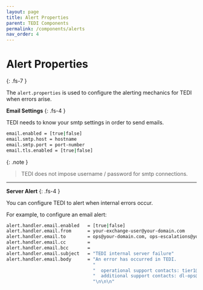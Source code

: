 ```yaml
---
layout: page
title: Alert Properties
parent: TEDI Components
permalink: /components/alerts
nav_order: 4
---
```


# Alert Properties
{: .fs-7 }

The `alert.properties` is used to configure the alerting mechanics for TEDI when errors arise.


**Email Settings**
{: .fs-4 }

TEDI needs to know your smtp settings in order to send emails.

```sh
email.enabled = [true|false]
email.smtp.host = hostname
email.smtp.port = port-number
email.tls.enabled = [true|false]
```

{: .note }
> TEDI does not impose username / password for smtp connections.

---

**Server Alert**
{: .fs-4 }

You can configure TEDI to alert when internal errors occur.

For example, to configure an email alert:

```sh
alert.handler.email.enabled   = [true|false]
alert.handler.email.from      = your-exchange-user@your-domain.com
alert.handler.email.to        = ops@your-domain.com, ops-escalations@your-domain.com
alert.handler.email.cc        = 
alert.handler.email.bcc       = 
alert.handler.email.subject   = "TEDI internal server failure"
alert.handler.email.body      = "An error has occurred in TEDI.                          \n" \
                                "                                                        \n" \
                                "  operational support contacts: tier1@your-domain.com   \n" \
                                "  additional support contacts: dl-ops@your-domain.com   \n" \
                                "\n\n\n"
```
